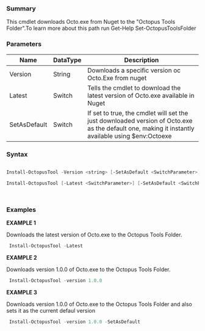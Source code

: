 ﻿### Summary

This cmdlet downloads Octo.exe from Nuget to the "Octopus Tools Folder".To learn more about this path run Get-Help Set-OctopusToolsFolder
### Parameters
| Name | DataType          | Description |
| ------------- | ----------- | ----------- |
| Version | String |  Downloads a specific version oc Octo.Exe from nuget     |
| Latest | Switch |  Tells the cmdlet to download the latest version of Octo.exe available in Nuget     |
| SetAsDefault | Switch |  If set to true, the cmdlet will set the just downloaded version of Octo.exe as the default one, making it instantly  available using $env:Octoexe     |

### Syntax
``` powershell

Install-OctopusTool -Version <string> [-SetAsDefault <SwitchParameter>] [<CommonParameters>]

Install-OctopusTool [-Latest <SwitchParameter>] [-SetAsDefault <SwitchParameter>] [<CommonParameters>]




``` 

### Examples 

**EXAMPLE 1**

Downloads the latest version of Octo.exe to the Octopus Tools Folder.

``` powershell 
 Install-OctopusTool -Latest
``` 

**EXAMPLE 2**

Downloads version 1.0.0 of Octo.exe to the Octopus Tools Folder.

``` powershell 
 Install-OctopusTool -version 1.0.0
``` 

**EXAMPLE 3**

Downloads version 1.0.0 of Octo.exe to the Octopus Tools Folder and also sets it as the current defaul version

``` powershell 
 Install-OctopusTool -version 1.0.0 -SetAsDefault
``` 

